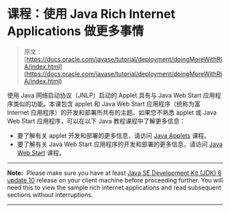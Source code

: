 # 课程：使用 Java Rich Internet Applications 做更多事情

> 原文： [https://docs.oracle.com/javase/tutorial/deployment/doingMoreWithRIA/index.html](https://docs.oracle.com/javase/tutorial/deployment/doingMoreWithRIA/index.html)

使用 Java 网络启动协议（JNLP）启动的 Applet 具有与 Java Web Start 应用程序类似的功能。本课包含 applet 和 Java Web Start 应用程序（统称为富 Internet 应用程序）的开发和部署所共有的主题。如果您不熟悉 applet 或 Java Web Start 应用程序，可以在以下 Java 教程课程中了解更多信息：

*   要了解有关 applet 开发和部署的更多信息，请访问 [Java Applets](../applet/index.html) 课程。
*   要了解有关 Java Web Start 应用程序的开发和部署的更多信息，请访问 [Java Web Start](../webstart/index.html) 课程。

* * *

**Note:**  Please make sure you have at least [Java SE Development Kit (JDK) 6 update 10](http://www.oracle.com/technetwork/java/javase/downloads/index.html) release on your client machine before proceeding further. You will need this to view the sample rich internet applications and read subsequent sections without interruptions.

* * *